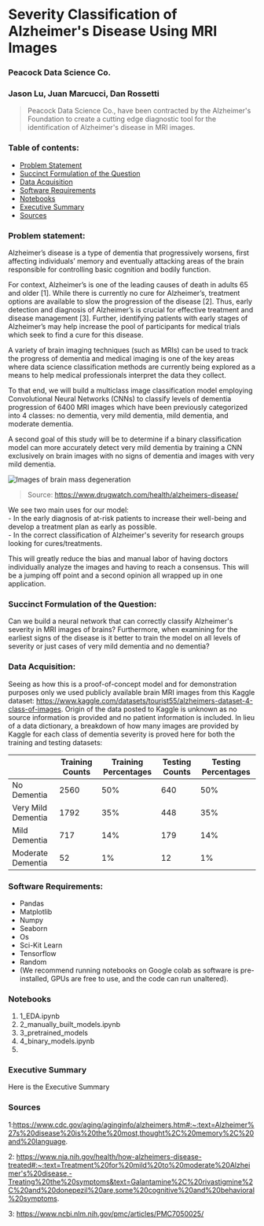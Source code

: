 # **Severity Classification of Alzheimer's Disease Using MRI Images**
### Peacock Data Science Co.
### Jason Lu, Juan Marcucci, Dan Rossetti

>Peacock Data Science Co., have been contracted by the Alzheimer's Foundation to create a cutting edge diagnostic tool for the identification of Alzheimer's disease in MRI images.


### Table of contents:
- [Problem Statement](#Problem-Statement)
- [Succinct Formulation of the Question](#Succinct-formulation-of-the-question)
- [Data Acquisition](#Data-Acquisition)
- [Software Requirements](#Software-Requirements)
- [Notebooks](#Notebooks)
- [Executive Summary](#Executive-Summary)
- [Sources](#Sources)

### Problem statement:
Alzheimer’s disease is a type of dementia that progressively worsens, first affecting individuals’ memory and eventually attacking areas of the brain responsible for controlling basic cognition and bodily function.<br> 

For context, Alzheimer’s is one of the leading causes of death in adults 65 and older [1]. While there is currently no cure for Alzheimer’s, treatment options are available to slow the progression of the disease [2].  Thus, early detection and diagnosis of Alzheimer’s is crucial for effective treatment and disease management [3]. Further, identifying patients with early stages of Alzheimer’s may help increase the pool of participants for medical trials which seek to find a cure for this disease.<br> 

A variety of brain imaging techniques (such as MRIs) can be used to track the progress of dementia and medical imaging is one of the key areas where data science classification methods are currently being explored as a means to help medical professionals interpret the data they collect.<br> 

To that end, we will build a multiclass image classification model employing Convolutional Neural Networks (CNNs) to classify levels of dementia progression of 6400 MRI images which have been previously categorized into 4 classes:  no dementia, very mild dementia, mild dementia, and moderate dementia.<br> 

A second goal of this study will be to determine if a binary classification model can more accurately detect very mild dementia by training a CNN exclusively on brain images with no signs of dementia and images with very mild dementia.

![Images of brain mass degeneration](https://www.drugwatch.com/wp-content/uploads/progression-alzheimers-disease.png)
>Source: https://www.drugwatch.com/health/alzheimers-disease/

We see two main uses for our model: <br>
\- In the early diagnosis of at-risk patients to increase their well-being and develop a treatment plan as early as possible. <br>
\- In the correct classification of Alzheimer's severity for research groups looking for cures/treatments. <br>

This will greatly reduce the bias and manual labor of having doctors individually analyze the images and having to reach a consensus. This will be a jumping off point and a second opinion all wrapped up in one application. <br>

###  Succinct Formulation of the Question:
Can we build a neural network that can correctly classify Alzheimer's severity in MRI images of brains? Furthermore, when examining for the earliest signs of the disease is it better to train the model on all levels of severity or just cases of very mild dementia and no dementia?

### Data Acquisition:
Seeing as how this is a proof-of-concept model and for demonstration purposes only we used publicly available brain MRI images from this Kaggle dataset: https://www.kaggle.com/datasets/tourist55/alzheimers-dataset-4-class-of-images. Origin of the data posted to Kaggle is unknown as no source information is provided and no patient information is included.
In lieu of a data dictionary, a breakdown of how many images are provided by Kaggle for each class of dementia severity is proved here for both the training and testing datasets:

|                    | Training Counts | Training Percentages | Testing Counts | Testing Percentages |
|--------------------|-----------------|----------------------|----------------|---------------------|
| No Dementia        |            2560 |                  50% |            640 |                 50% |
| Very Mild Dementia |            1792 |                  35% |            448 |                 35% |
| Mild Dementia      |             717 |                  14% |            179 |                 14% |
| Moderate Dementia  |              52 |                   1% |             12 |                  1% |


### Software Requirements:
- Pandas
- Matplotlib
- Numpy
- Seaborn
- Os
- Sci-Kit Learn
- Tensorflow
- Random
- (We recommend running notebooks on Google colab as software is pre-installed, GPUs are free to use, and the code can run unaltered).

### Notebooks
1. 1_EDA.ipynb
2. 2_manually_built_models.ipynb
3. 3_pretrained_models
4. 4_binary_models.ipynb
5. 

### Executive Summary
Here is the Executive Summary


### Sources
1:https://www.cdc.gov/aging/aginginfo/alzheimers.htm#:~:text=Alzheimer%27s%20disease%20is%20the%20most,thought%2C%20memory%2C%20and%20language.

2: https://www.nia.nih.gov/health/how-alzheimers-disease-treated#:~:text=Treatment%20for%20mild%20to%20moderate%20Alzheimer's%20disease,-Treating%20the%20symptoms&text=Galantamine%2C%20rivastigmine%2C%20and%20donepezil%20are,some%20cognitive%20and%20behavioral%20symptoms.

3: https://www.ncbi.nlm.nih.gov/pmc/articles/PMC7050025/
